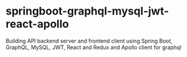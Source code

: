 # springboot-graphql-mysql-jwt-react-apollo

Building API backend server and frontend client using Spring Boot, GraphQL, MySQL, JWT, React and Redux and Apollo client for graphql
